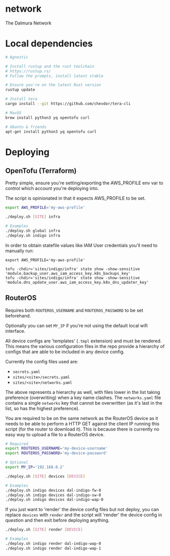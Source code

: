 # network
The Dalmura Network

# Local dependencies
```bash
# Agnostic

# Install rustup and the rust toolchain
# https://rustup.rs/
# Follow the prompts, install latest stable

# Ensure you're on the latest Rust version
rustup update

# Install tera
cargo install --git https://github.com/chevdor/tera-cli

# MacOS
brew install python3 yq opentofu curl

# Ubuntu & friends
apt-get install python3 yq opentofu curl
```

# Deploying

## OpenTofu (Terraform)

Pretty simple, ensure you're setting/exporting the AWS_PROFILE env var to control which account you're deploying into.

The script is opinionated in that it expects AWS_PROFILE to be set.

```bash
export AWS_PROFILE='my-aws-profile'

./deploy.sh [SITE] infra

# Examples
./deploy.sh global infra
./deploy.sh indigo infra
```

In order to obtain statefile values like IAM User credentials you'll need to manually run:
```
export AWS_PROFILE='my-aws-profile'

tofu -chdir='sites/indigo/infra' state show -show-sensitive 'module.backup_user.aws_iam_access_key.k8s_backups_key'
tofu -chdir='sites/indigo/infra' state show -show-sensitive 'module.dns_update_user.aws_iam_access_key.k8s_dns_updater_key'
```

## RouterOS

Requires both `ROUTEROS_USERNAME` and `ROUTEROS_PASSWORD` to be set beforehand.

Optionally you can set `MY_IP` if you're not using the default local wifi interface.

All device configs are 'templates' (`.tmpl` extension) and must be rendered. This means the various configuration files in the repo provide a hierarchy of configs that are able to be included in any device config.

Currently the config files used are:
* `secrets.yaml`
* `sites/<site>/secrets.yaml`
* `sites/<site>/networks.yaml`

The above represents a hierarchy as well, with files lower in the list taking preference (overwriting) when a key name clashes. The `networks.yaml` file contains a single `networks` key that cannot be overwritten (as it's last in the list, so has the highest preference).

You are required to be on the same network as the RouterOS device as it needs to be able to perform a HTTP GET against the client IP running this script (for the router to download it). This is because there is currently no easy way to upload a file to a RouterOS device.

```bash
# Required
export ROUTEROS_USERNAME='my-device-username'
export ROUTEROS_PASSWORD='my-device-password'

# Optional
export MY_IP='192.168.0.2'

./deploy.sh [SITE] devices [DEVICE]

# Examples
./deploy.sh indigo devices dal-indigo-fw-0
./deploy.sh indigo devices dal-indigo-sw-0
./deploy.sh indigo devices dal-indigo-wap-0
```

If you just want to 'render' the device config files but not deploy, you can replace `devices` with `render` and the script will 'render' the device config in question and then exit before deploying anything.

```bash
./deploy.sh [SITE] render [DEVICE]

# Examples
./deploy.sh indigo render dal-indigo-wap-0
./deploy.sh indigo render dal-indigo-wap-1
```
